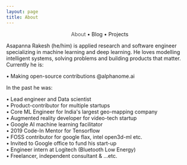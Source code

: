 ```yaml
---
layout: page
title: About
---
```


<section>
	<div style="text-align: center;">
		<span class="hlink " onclick="window.location='/whoami/'" style="color: rgba(0, 0, 0, 0.7)">About</span> • 
		<span class="hlink " onclick="window.location='/whoami/blog'">Blog</span> • 
		<span class="hlink " onclick="window.location='/whoami/projects'">Projects</span>
	</div>
	<div></div>
</section>


Asapanna Rakesh (he/him) is applied research and software engineer specializing in machine learning and deep learning. He loves modelling intelligent systems, solving problems and building products that matter. Currently he is:

• Making open-source contributions @alphanome.ai <br/>

In the past he was:

• Lead engineer and Data scientist <br/>
• Product-contributor for multiple startups <br/>
• Core ML Engineer for India's largest geo-mapping company <br/>
• Augmented reality developer for video-tech startup <br/>
• Google AI machine learning facilitator <br/>
• 2019 Code-In Mentor for Tensorflow <br/>
• FOSS contributor for google flax, intel open3d-ml etc. <br/>
• Invited to Google office to fund his start-up <br/>
• Engineer intern at Logitech (Bluetooth Low Energy) <br/>
• Freelancer, independent consultant & …etc. <br/>

  <!-- <div data-pym-src='https://www.jdoodle.com/plugin' data-language="java"
    data-version-index="4" data-libs="mavenlib1, mavenlib2">
    Optional default code goes here
  </div>
  <script src="https://www.jdoodle.com/assets/jdoodle-pym.min.js" type="text/javascript"></script> -->
